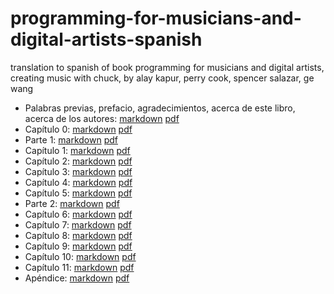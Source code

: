 # programming-for-musicians-and-digital-artists-spanish

translation to spanish of book programming for musicians and digital artists, creating music with chuck, by alay kapur, perry cook, spencer salazar, ge wang

* Palabras previas, prefacio, agradecimientos, acerca de este libro, acerca de los autores: [markdown](markdown/intro.md) [pdf](pdf/intro.pdf)
* Capítulo 0: [markdown](markdown/chapter_00.md) [pdf](pdf/chapter_00.pdf)
* Parte 1: [markdown](markdown/part_1.md) [pdf](pdf/part_1.pdf)
* Capítulo 1: [markdown](markdown/chapter_01.md) [pdf](pdf/chapter_01.pdf)
* Capítulo 2: [markdown](markdown/chapter_02.md) [pdf](pdf/chapter_02.pdf)
* Capítulo 3: [markdown](markdown/chapter_03.md) [pdf](pdf/chapter_03.pdf)
* Capítulo 4: [markdown](markdown/chapter_04.md) [pdf](pdf/chapter_04.pdf)
* Capítulo 5: [markdown](markdown/chapter_05.md) [pdf](hpdf/chapter_05.pdf)
* Parte 2: [markdown](markdown/part_2.md) [pdf](pdf/part_2.pdf)
* Capítulo 6: [markdown](markdown/chapter_06.md) [pdf](pdf/chapter_06.pdf)
* Capítulo 7: [markdown](markdown/chapter_07.md) [pdf](pdf/chapter_07.pdf)
* Capítulo 8: [markdown](markdown/chapter_08.md) [pdf](pdf/chapter_08.pdf)
* Capítulo 9: [markdown](markdown/chapter_09.md) [pdf](pdf/chapter_09.pdf)
* Capítulo 10: [markdown](markdown/chapter_10.md) [pdf](pdf/chapter_10.pdf)
* Capítulo 11: [markdown](markdown/chapter_11.md) [pdf](pdf/chapter_11.pdf)
* Apéndice: [markdown](markdown/appendix.md) [pdf](pdf/appendix.pdf)
